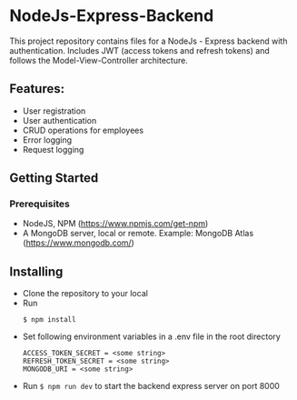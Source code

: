 # NodeJs-Express-Backend

This project repository contains files for a NodeJs - Express backend with authentication. Includes JWT (access tokens and refresh tokens) and follows the Model-View-Controller architecture.

## Features:
  - User registration
  - User authentication
  - CRUD operations for employees
  - Error logging
  - Request logging


## Getting Started
### Prerequisites

 - NodeJS, NPM (https://www.npmjs.com/get-npm)
 - A MongoDB server, local or remote. Example: MongoDB Atlas (https://www.mongodb.com/)

 ## Installing

  - Clone the repository to your local
  - Run 
    ```
    $ npm install 

  - Set following environment variables in a .env file in the root directory
    ``` 
    ACCESS_TOKEN_SECRET = <some string>
    REFRESH_TOKEN_SECRET = <some string>
    MONGODB_URI = <some string>

  - Run ``$ npm run dev`` to start the backend express server on port 8000
